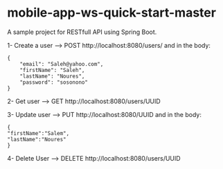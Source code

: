 # mobile-app-ws-quick-start-master

A sample project for RESTfull API using Spring Boot. 
 
1- Create a user --> POST http://localhost:8080/users/ and in the body: 
```
{
    "email": "Saleh@yahoo.com",
    "firstName": "Saleh",
    "lastName": "Noures",
    "password": "sosonono"
}
```

2- Get user --> GET http://localhost:8080/users/UUID

3- Update user --> PUT http://localhost:8080/UUID and in the body: 
```
{
"firstName":"Salem",
"lastName":"Noures"
}
```

4- Delete User --> DELETE http://localhost:8080/users/UUID
